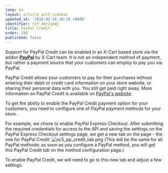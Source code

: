 ```yaml
---
lang: en
layout: article_with_sidebar
updated_at: '2019-02-26 16:19 +0400'
identifier: ref_46r2geWj
title: PayPal Credit
order: 290
published: false
---
```

Support for PayPal Credit can be enabled in an X-Cart based store via the addon **[PayPal](https://market.x-cart.com/addons/paypal.html "PayPal addon")** by X-Cart team. It is not an independent method of payment, but rather a payment source that your customers can employ to pay you via PayPal.  

PayPal Credit allows your customers to pay for their purchases without entering their debit or credit card information on your store website, or sharing their personal data with you. You still get paid right away. 
More information on PayPal Credit is available on [PayPal's website](https://www.paypal.com/us/webapps/mpp/paypal-credit).

To get the ability to enable the PayPal Credit payment option for your customers, you need to configure one of PayPal payment methods for your store.

For example, we chose to enable PayPal Express Checkout. After submitting the required credentials for access to the API and saving the settings on the PayPal Express Checkout settings page, we get a new tab on the page - the one for PayPal Credit:
![xc5_pp_credit_tab.png]({{site.baseurl}}/attachments/ref_46r2geWj/xc5_pp_credit_tab.png)
(This will be the same for all PayPal methods: as soon as you configure a PayPal method, you will get this PayPal Credit tab on the method configuration page.)

To enable PayPal Credit, we will need to go to this new tab and adjust a few settings.

